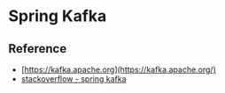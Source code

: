 # Spring Kafka

## Reference

- [https://kafka.apache.org](https://kafka.apache.org/)
- [stackoverflow - spring kafka](https://stackoverflow.com/questions/tagged/spring-kafka)
